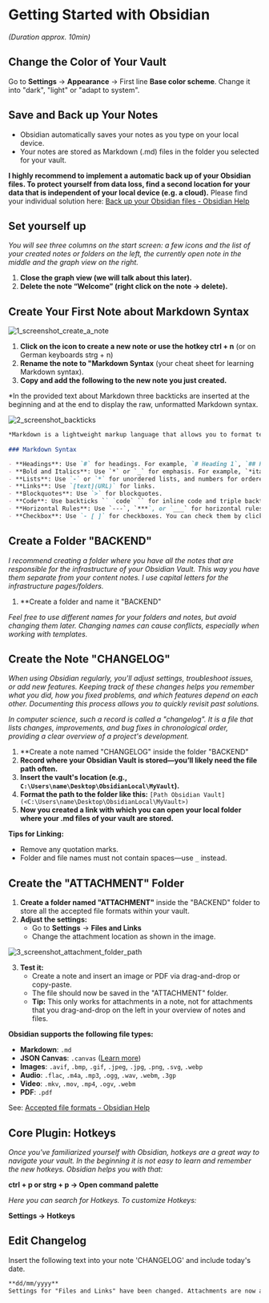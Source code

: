 # Getting Started with Obsidian
*(Duration approx. 10min)*

## Change the Color of Your Vault

Go to **Settings** → **Appearance** → First line **Base color scheme**. Change it into "dark", "light" or "adapt to system".

## Save and Back up Your Notes

- Obsidian automatically saves your notes as you type on your local device.
- Your notes are stored as Markdown (.md) files in the folder you selected for your vault.

**I highly recommend to implement a automatic back up of your Obsidian files. To protect yourself from data loss, find a second location for your data that is independent of your local device (e.g. a cloud).** Please find your individual solution here: [Back up your Obsidian files - Obsidian Help](https://help.obsidian.md/backup)

## Set yourself up
*You will see three columns on the start screen: a few icons and the list of your created notes or folders on the left, the currently open note in the middle and the graph view on the right.*

1. **Close the graph view (we will talk about this later).**
2. **Delete the note “Welcome” (right click on the note → delete).**

## Create Your First Note about Markdown Syntax

![1_screenshot_create_a_note](https://github.com/user-attachments/assets/30341720-8508-4d31-8b54-e3c3f6034f52)


1. **Click on the icon to create a new note or use the hotkey ctrl + n** (or on German keyboards strg + n)
2. **Rename the note to "Markdown Syntax** (your cheat sheet for learning Markdown syntax).
3. **Copy and add the following to the new note you just created.**

*In the provided text about Markdown three backticks are inserted at the beginning and at the end to display the raw, unformatted Markdown syntax.

![2_screenshot_backticks](https://github.com/user-attachments/assets/544806ba-16d2-4d09-8104-db5c4aa24147)

```markdown
*Markdown is a lightweight markup language that allows you to format text easily.*
   
### Markdown Syntax

- **Headings**: Use `#` for headings. For example, `# Heading 1`, `## Heading 2`, up to `###### Heading 6`.
- **Bold and Italics**: Use `*` or `_` for emphasis. For example, `*italic*` or `_italic_`, and `**bold**` or `__bold__`.
- **Lists**: Use `-` or `*` for unordered lists, and numbers for ordered lists.
- **Links**: Use `[text](URL)` for links.
- **Blockquotes**: Use `>` for blockquotes.
- **Code**: Use backticks `` `code` `` for inline code and triple backticks for code blocks.
- **Horizontal Rules**: Use `---`, `***`, or `___` for horizontal rules.
- **Checkbox**: Use `- [ ]` for checkboxes. You can check them by clicking in the box.
```

## Create a Folder "BACKEND"

*I recommend creating a folder where you have all the notes that are responsible for the infrastructure of your Obsidian Vault. This way you have them separate from your content notes. I use capital letters for the infrastructure pages/folders.*

1. **Create a folder and name it "BACKEND"

*Feel free to use different names for your folders and notes, but avoid changing them later. Changing names can cause conflicts, especially when working with templates.*

## Create the Note "CHANGELOG"

*When using Obsidian regularly, you'll adjust settings, troubleshoot issues, or add new features. Keeping track of these changes helps you remember what you did, how you fixed problems, and which features depend on each other. Documenting this process allows you to quickly revisit past solutions.*

*In computer science, such a record is called a "changelog". It is a file that lists changes, improvements, and bug fixes in chronological order, providing a clear overview of a project's development.*

1. **Create a note named "CHANGELOG" inside the folder "BACKEND" 
2. **Record where your Obsidian Vault is stored—you’ll likely need the file path often.**
3. **Insert the vault's location (e.g., `C:\Users\name\Desktop\ObsidianLocal\MyVault`).**
4. **Format the path to the folder like this:**
	``[Path Obsidian Vault](<C:\Users\name\Desktop\ObsidianLocal\MyVault>)``
5. **Now you created a link with which you can open your local folder where your .md files of your vault are stored.**

**Tips for Linking:**
- Remove any quotation marks.
- Folder and file names must not contain spaces—use `_` instead.

## Create the "ATTACHMENT" Folder

1. **Create a folder named "ATTACHMENT"** inside the "BACKEND" folder to store all the accepted file formats within your vault.
2. **Adjust the settings:**
	- Go to **Settings** → **Files and Links**
	- Change the attachment location as shown in the image.

![3_screenshot_attachment_folder_path](https://github.com/user-attachments/assets/109bc374-fd40-4a0e-bc3a-3ee766197da5)


3. **Test it:**
    - Create a note and insert an image or PDF via drag-and-drop or copy-paste.
    - The file should now be saved in the "ATTACHMENT" folder.
    - **Tip:** This only works for attachments in a note, not for attachments that you drag-and-drop on the left in your overview of notes and files.

**Obsidian supports the following file types:**

- **Markdown**: `.md`
- **JSON Canvas**: `.canvas` ([Learn more](https://jsoncanvas.org/))
- **Images**: `.avif`, `.bmp`, `.gif`, `.jpeg`, `.jpg`, `.png`, `.svg`, `.webp`
- **Audio**: `.flac`, `.m4a`, `.mp3`, `.ogg`, `.wav`, `.webm`, `.3gp`
- **Video**: `.mkv`, `.mov`, `.mp4`, `.ogv`, `.webm`
- **PDF**: `.pdf` 

See: [Accepted file formats - Obsidian Help](https://help.obsidian.md/file-formats)

## Core Plugin: Hotkeys

*Once you've familiarized yourself with Obsidian, hotkeys are a great way to navigate your vault. In the beginning it is not easy to learn and remember the new hotkeys. Obsidian helps you with that:*

**ctrl + p or strg + p → Open command palette**

*Here you can search for Hotkeys. To customize Hotkeys:*

**Settings → Hotkeys**

## Edit Changelog
Insert the following text into your note 'CHANGELOG' and include today's date.
```markdown
**dd/mm/yyyy**  
Settings for "Files and Links" have been changed. Attachments are now automatically stored in the ATTACHMENT folder. 
```
